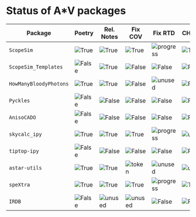 # Status of A*V packages

| Package                | Poetry   | Rel. Notes | Fix COV   | Fix RTD     | CHANGELOG | main     | Auto-PyPI | Badges   | Loggers     | DevOps    | Webtests    | Branching     |
| ---------------------- | -------- | ---------- | --------- | ----------- | --------- | -------- | --------- | -------- | ----------- | --------- | ----------- | ------------- |
| `ScopeSim`             | ![True]  | ![True]    | ![True]   | ![progress] | ![True]   | ![True]  | ![False]  | ![True]  | ![True]     | ![main]   | ![True]     | ![trunk]      |
| `ScopeSim_Templates`   | ![False] | ![True]    | ![False]  | ![False]    | ![False]  | ![True]  | ![False]  | ![False] | ![False]    | ![master] | ![False]    | ![trunk]      |
| `HowManyBloodyPhotons` | ![True]  | ![True]    | ![False]  | ![unused]   | ![False]  | ![True]  | ![True]   | ![True]  | ![unused]   | ![main]   | ![unused]   | ![trunk]      |
| `Pyckles`              | ![False] | ![False]   | ![False]  | ![False]    | ![False]  | ![False] | ![False]  | ![False] | ![False]    | ![master] | ![False]    | ![trunk]      |
| `AnisoCADO`            | ![False] | ![False]   | ![False]  | ![False]    | ![False]  | ![False] | ![False]  | ![False] | ![False]    | ![master] | ![unused]   | ![trunk]      |
| `skycalc_ipy`          | ![True]  | ![True]    | ![True]   | ![progress] | ![unused] | ![True]  | ![True]   | ![True]  | ![progress] | ![main]   | ![progress] | ![trunk]      |
| `tiptop-ipy`           | ![False] | ![False]   | ![False]  | ![False]    | ![False]  | ![True]  | ![False]  | ![False] | ![False]    | ![unused] | ![False]    | ![trunk]      |
| `astar-utils`          | ![True]  | ![True]    | ![token]  | ![unused]   | ![unused] | ![True]  | ![True]   | ![True]  | ![True]     | ![main]   | ![unused]   | ![trunk]      |
| `speXtra`              | ![True]  | ![True]    | ![True]   | ![progress] | ![True]   | ![True]  | ![True]   | ![True]  | ![unused]   | ![main]   | ![True]     | ![trunk]      |
| `IRDB`                 | ![False] | ![unused]  | ![unused] | ![False]    | ![False]  | ![False] | ![unused] | ![False] | ![False]    | ![unused] | ![False]    | ![dev_master] |


[True]: https://img.shields.io/badge/True-darkgreen
[False]: https://img.shields.io/badge/False-darkred
[progress]: https://img.shields.io/badge/in_progress-blue
[unused]: https://img.shields.io/badge/not_used-beige
[dev_master]: https://img.shields.io/badge/dev--master-purple
[trunk]: https://img.shields.io/badge/trunk-teal
[token]: https://img.shields.io/badge/chk_token-orange
[main]: https://img.shields.io/badge/main-teal
[poetry]: https://img.shields.io/badge/poetry-blue
[master]: https://img.shields.io/badge/master-purple
